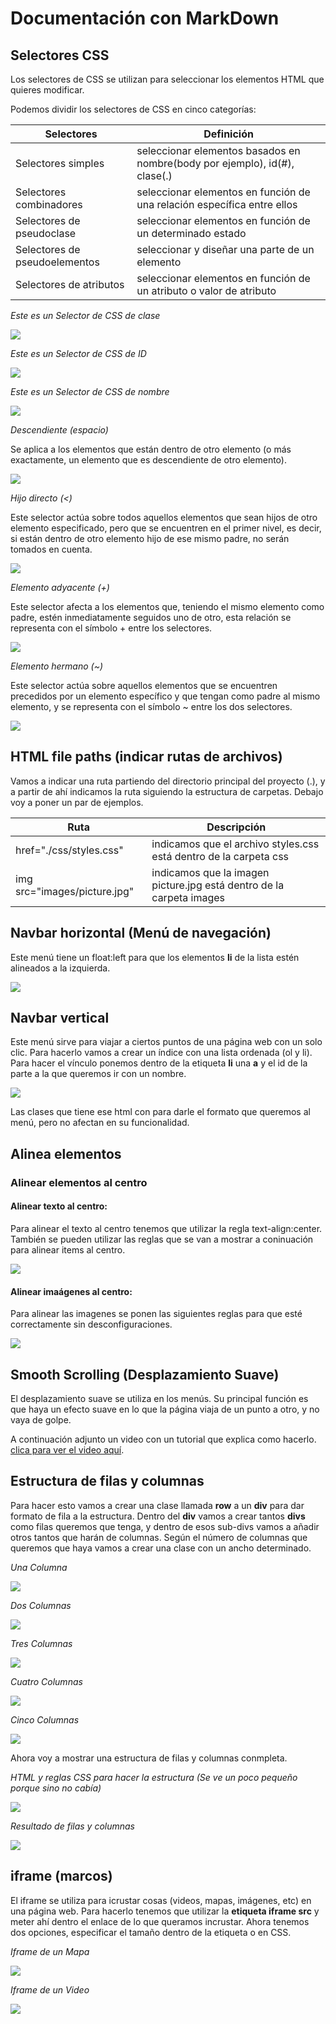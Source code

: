 # Documentación con MarkDown

## Selectores CSS

Los selectores de CSS se utilizan para seleccionar los elementos HTML que quieres modificar.

Podemos dividir los selectores de CSS en cinco categorías:

| Selectores | Definición |
|------------|------------|
| Selectores simples | seleccionar elementos basados en nombre(body por ejemplo), id(#), clase(.) |
| Selectores combinadores | seleccionar elementos en función de una relación específica entre ellos |
| Selectores de pseudoclase | seleccionar elementos en función de un determinado estado |
| Selectores de pseudoelementos | seleccionar y diseñar una parte de un elemento |
| Selectores de atributos | seleccionar elementos en función de un atributo o valor de atributo |

_Este es un Selector de CSS de clase_

![](https://github.com/IkerCG2003/markdown/blob/main/css%20clase.png)

_Este es un Selector de CSS de ID_

![](https://github.com/IkerCG2003/markdown/blob/main/css%20id.png)

_Este es un Selector de CSS de nombre_

![](https://github.com/IkerCG2003/markdown/blob/main/css%20nombre.png)

_Descendiente (espacio)_

Se aplica a los elementos que están dentro de otro elemento (o más exactamente, un elemento que es descendiente de otro elemento). 

![](https://github.com/IkerCG2003/markdown/blob/main/descendiente.jpg)

_Hijo directo (<)_

Este selector actúa sobre todos aquellos elementos que sean hijos de otro elemento especificado, pero que se encuentren en el primer nivel, es decir, si están dentro de otro elemento hijo de ese mismo padre, no serán tomados en cuenta.

![](https://github.com/IkerCG2003/markdown/blob/main/hijo%20directo.png)

_Elemento adyacente (+)_

Este selector afecta a los elementos que, teniendo el mismo elemento como padre, estén inmediatamente seguidos uno de otro, esta relación se representa con el símbolo + entre los selectores. 

![](https://github.com/IkerCG2003/markdown/blob/main/adyacente.png)

_Elemento hermano (~)_

Este selector actúa sobre aquellos elementos que se encuentren precedidos por un elemento específico y que tengan como padre al mismo elemento, y se representa con el símbolo ~ entre los dos selectores.

![](https://github.com/IkerCG2003/markdown/blob/main/hermano.png)

## HTML file paths (indicar rutas de archivos)

Vamos a indicar una ruta partiendo del directorio principal del proyecto (.), y a partir de ahí indicamos la ruta siguiendo la estructura de carpetas. Debajo voy a poner un par de ejemplos.

| Ruta | Descripción |
|------|-------------|
| href="./css/styles.css" | indicamos que el archivo styles.css está dentro de la carpeta css |
| img src="images/picture.jpg" | indicamos que la imagen picture.jpg está dentro de la carpeta images |

## Navbar horizontal (Menú de navegación)

Este menú tiene un float:left para que los elementos **li** de la lista estén alineados a la izquierda.

![](https://github.com/IkerCG2003/markdown/blob/main/menu%20horizontal.png)

## Navbar vertical

Este menú sirve para viajar a ciertos puntos de una página web con un solo clic. Para hacerlo vamos a crear un índice con una lista ordenada (ol y li). Para hacer el vínculo ponemos dentro de la etiqueta **li** una **a** y el id de la parte a la que queremos ir con un nombre.
  
![](https://github.com/IkerCG2003/markdown/blob/main/men%C3%BA%20vertical.png)

Las clases que tiene ese html con para darle el formato que queremos al menú, pero no afectan en su funcionalidad.

## Alinea elementos

### Alinear elementos al centro

#### Alinear texto al centro:

Para alinear el texto al centro tenemos que utilizar la regla text-align:center. También se pueden utilizar las reglas que se van a mostrar a coninuación para alinear items al centro.

![](https://github.com/IkerCG2003/markdown/blob/main/alinear%20texto%20al%20centro.png)

#### Alinear imaágenes al centro:

Para alinear las imagenes se ponen las siguientes reglas para que esté correctamente sin desconfiguraciones.

![](https://github.com/IkerCG2003/markdown/blob/main/alinear%20imagen%20al%20centro.png)

## Smooth Scrolling (Desplazamiento Suave)

El desplazamiento suave se utiliza en los menús. Su principal función es que haya un efecto suave en lo que la página viaja de un punto a otro, y no vaya de golpe.

A continuación adjunto un video con un tutorial que explica como hacerlo. [clica para ver el video aquí](https://www.youtube.com/watch?v=MNNr7TU7XcU).

## Estructura de filas y columnas

Para hacer esto vamos a crear una clase llamada **row** a un **div** para dar formato de fila a la estructura. Dentro del **div** vamos a crear tantos **divs** como filas queremos que tenga, y dentro de esos sub-divs vamos a añadir otros tantos que harán de columnas. Según el número de columnas que queremos que haya vamos a crear una clase con un ancho determinado.

_Una Columna_

![](https://github.com/IkerCG2003/markdown/blob/main/una%20columna.PNG)

_Dos Columnas_

![](https://github.com/IkerCG2003/markdown/blob/main/dos%20columnas.PNG)

_Tres Columnas_

![](https://github.com/IkerCG2003/markdown/blob/main/tres%20columnas.PNG)

_Cuatro Columnas_

![](https://github.com/IkerCG2003/markdown/blob/main/cuatro%20columnas.PNG)

_Cinco Columnas_

![](https://github.com/IkerCG2003/markdown/blob/main/cinco%20columnas.PNG)

Ahora voy a mostrar una estructura de filas y columnas conmpleta.

_HTML y reglas CSS para hacer la estructura (Se ve un poco pequeño porque sino no cabía)_

![](https://github.com/IkerCG2003/markdown/blob/main/muchas%20columnas.PNG)

_Resultado de filas y columnas_

![](https://github.com/IkerCG2003/markdown/blob/main/muchas%20columnas%202.PNG)

## iframe (marcos)

El iframe se utiliza para icrustar cosas (videos, mapas, imágenes, etc) en una página web. Para hacerlo tenemos que utilizar la **etiqueta iframe src** y meter ahí dentro el enlace de lo que queramos incrustar. Ahora tenemos dos opciones, especificar el tamaño dentro de la etiqueta o en CSS.

_Iframe de un Mapa_

![](https://github.com/IkerCG2003/markdown/blob/main/mapas.PNG)

_Iframe de un Video_

![](https://github.com/IkerCG2003/markdown/blob/main/video.PNG)

